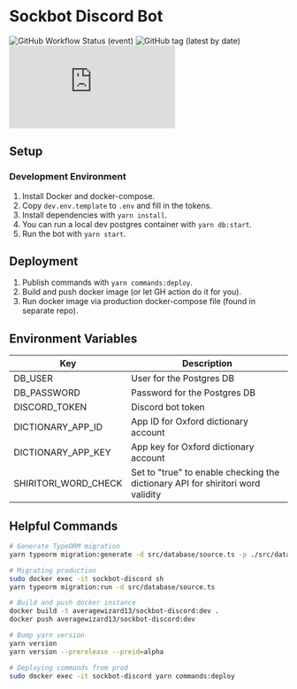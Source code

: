 # Sockbot Discord Bot

![GitHub Workflow Status (event)](https://img.shields.io/github/workflow/status/NeonWizard/sockbot-discord/Test,%20build%20and%20publish%20application%20to%20Docker%20Hub?event=push)
![GitHub tag (latest by date)](https://img.shields.io/github/v/tag/NeonWizard/sockbot-discord?label=version)
[![License: GPL-3.0](https://img.shields.io/github/license/NeonWizard/chatzy.js)](https://opensource.org/licenses/GPL-3.0)

## Setup

### Development Environment

1. Install Docker and docker-compose.
2. Copy `dev.env.template` to `.env` and fill in the tokens.
3. Install dependencies with `yarn install`.
4. You can run a local dev postgres container with `yarn db:start`.
5. Run the bot with `yarn start`.

## Deployment

1. Publish commands with `yarn commands:deploy`.
2. Build and push docker image (or let GH action do it for you).
3. Run docker image via production docker-compose file (found in separate repo).

## Environment Variables

| Key                  | Description                                                                     |
| -------------------- | ------------------------------------------------------------------------------- |
| DB_USER              | User for the Postgres DB                                                        |
| DB_PASSWORD          | Password for the Postgres DB                                                    |
| DISCORD_TOKEN        | Discord bot token                                                               |
| DICTIONARY_APP_ID    | App ID for Oxford dictionary account                                            |
| DICTIONARY_APP_KEY   | App key for Oxford dictionary account                                           |
| SHIRITORI_WORD_CHECK | Set to "true" to enable checking the dictionary API for shiritori word validity |

## Helpful Commands

```bash
# Generate TypeORM migration
yarn typeorm migration:generate -d src/database/source.ts -p ./src/database/migrations/MIGRATION_NAME

# Migrating production
sudo docker exec -it sockbot-discord sh
yarn typeorm migration:run -d src/database/source.ts

# Build and push docker instance
docker build -t averagewizard13/sockbot-discord:dev .
docker push averagewizard13/sockbot-discord:dev

# Bump yarn version
yarn version
yarn version --prerelease --preid=alpha

# Deploying commands from prod
sudo docker exec -it sockbot-discord yarn commands:deploy
```
